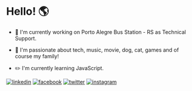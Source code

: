 # Hello! :earth_americas:


- :office: I'm currently working on Porto Alegre Bus Station - RS as Technical Support.

- :blue_heart: I'm passionate about tech, music, movie, dog, cat, games and of course my family!

- :pencil2: I'm currently learning JavaScript. 

[![linkedin](https://i.ibb.co/GCTcBjk/linkedin2.png)](https://www.linkedin.com/in/lucasrmagalhaes/)
[![facebook](https://i.ibb.co/VvDKYth/facebook.png)](https://www.facebook.com/darosamagalhaes)
[![twitter](https://i.ibb.co/sCjcWFV/twitter2.png)](https://twitter.com/lcs_maluro) 
[![instagram](https://i.ibb.co/m9d7KZ7/instagram2.png)](https://www.instagram.com/darosa.ti/?hl=pt-br)
